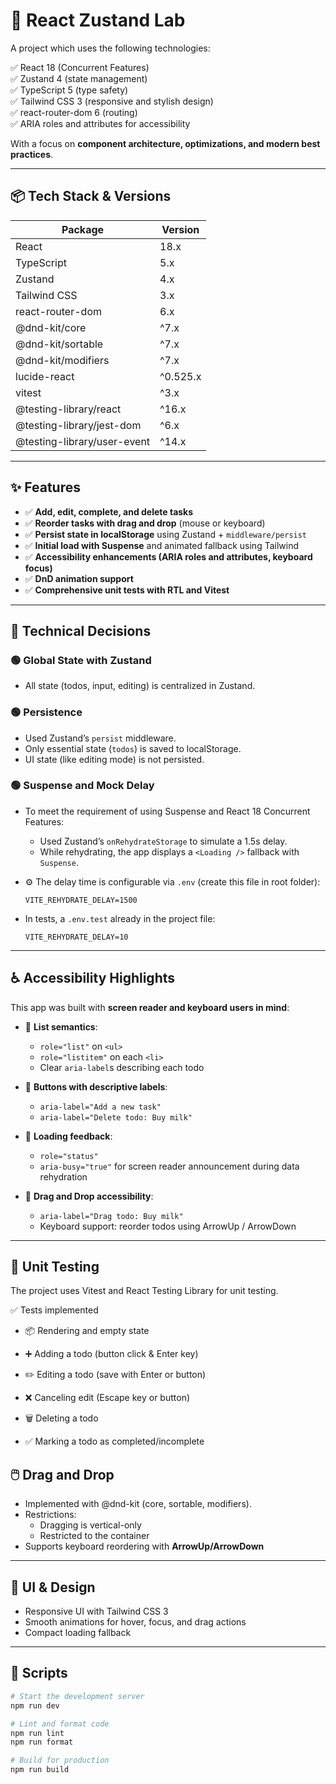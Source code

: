 # 📝 React Zustand Lab

A project which uses the following technologies:

✅ React 18 (Concurrent Features)  
✅ Zustand 4 (state management)  
✅ TypeScript 5 (type safety)  
✅ Tailwind CSS 3 (responsive and stylish design)  
✅ react-router-dom 6 (routing)  
✅ ARIA roles and attributes for accessibility

With a focus on **component architecture, optimizations, and modern best
practices**.

---

## 📦 Tech Stack & Versions

| Package                     | Version  |
| --------------------------- | -------- |
| React                       | 18.x     |
| TypeScript                  | 5.x      |
| Zustand                     | 4.x      |
| Tailwind CSS                | 3.x      |
| react-router-dom            | 6.x      |
| @dnd-kit/core               | ^7.x     |
| @dnd-kit/sortable           | ^7.x     |
| @dnd-kit/modifiers          | ^7.x     |
| lucide-react                | ^0.525.x |
| vitest                      | ^3.x     |
| @testing-library/react      | ^16.x    |
| @testing-library/jest-dom   | ^6.x     |
| @testing-library/user-event | ^14.x    |

---

## ✨ Features

- ✅ **Add, edit, complete, and delete tasks**
- ✅ **Reorder tasks with drag and drop** (mouse or keyboard)
- ✅ **Persist state in localStorage** using Zustand + `middleware/persist`
- ✅ **Initial load with Suspense** and animated fallback using Tailwind
- ✅ **Accessibility enhancements (ARIA roles and attributes, keyboard focus)**
- ✅ **DnD animation support**
- ✅ **Comprehensive unit tests with RTL and Vitest**

---

## 🧠 Technical Decisions

### 🟢 Global State with Zustand

- All state (todos, input, editing) is centralized in Zustand.

### 🟢 Persistence

- Used Zustand’s `persist` middleware.
- Only essential state (`todos`) is saved to localStorage.
- UI state (like editing mode) is not persisted.

### 🟢 Suspense and Mock Delay

- To meet the requirement of using Suspense and React 18 Concurrent Features:
  - Used Zustand’s `onRehydrateStorage` to simulate a 1.5s delay.
  - While rehydrating, the app displays a `<Loading />` fallback with
    `Suspense`.

- ⚙️ The delay time is configurable via `.env` (create this file in root
  folder):

  ```env
  VITE_REHYDRATE_DELAY=1500
  ```

- In tests, a `.env.test` already in the project file:
  ```
  VITE_REHYDRATE_DELAY=10
  ```

---

## ♿ Accessibility Highlights

This app was built with **screen reader and keyboard users in mind**:

- 🔹 **List semantics**:
  - `role="list"` on `<ul>`
  - `role="listitem"` on each `<li>`
  - Clear `aria-label`s describing each todo

- 🔹 **Buttons with descriptive labels**:
  - `aria-label="Add a new task"`
  - `aria-label="Delete todo: Buy milk"`

- 🔹 **Loading feedback**:
  - `role="status"`
  - `aria-busy="true"` for screen reader announcement during data rehydration

- 🔹 **Drag and Drop accessibility**:
  - `aria-label="Drag todo: Buy milk"`
  - Keyboard support: reorder todos using ArrowUp / ArrowDown

---

## 🧪 Unit Testing

The project uses Vitest and React Testing Library for unit testing.

✅ Tests implemented

- 📦 Rendering and empty state

- ➕ Adding a todo (button click & Enter key)

- ✏️ Editing a todo (save with Enter or button)

- ❌ Canceling edit (Escape key or button)

- 🗑️ Deleting a todo

- ✅ Marking a todo as completed/incomplete

## 🖱️ Drag and Drop

- Implemented with @dnd-kit (core, sortable, modifiers).
- Restrictions:
  - Dragging is vertical-only
  - Restricted to the container
- Supports keyboard reordering with **ArrowUp/ArrowDown**

---

## 🎨 UI & Design

- Responsive UI with Tailwind CSS 3
- Smooth animations for hover, focus, and drag actions
- Compact loading fallback

---

## 📝 Scripts

```bash
# Start the development server
npm run dev

# Lint and format code
npm run lint
npm run format

# Build for production
npm run build
```
